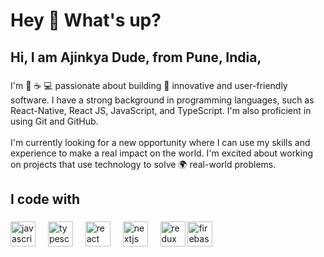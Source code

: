 <h1 align="left">Hey 👋 What's up?</h1>

<h2 align="left">Hi, I am Ajinkya Dude, from Pune, India,</h2>

###

<p align="left">I'm 🐍 ☕️ 💻  passionate about building 🚀 innovative and user-friendly software. I have a strong background in programming languages, such as React-Native, React JS, JavaScript, and TypeScript. I'm also proficient in using Git and GitHub.<br><br>I'm currently looking for a new opportunity where I can use my skills and experience to make a real impact on the world. I'm excited about working on projects that use technology to solve 🌍 real-world problems.</p>

###

<h2 align="left">I code with</h2>

###

<div align="left">
  <img src="https://cdn.jsdelivr.net/gh/devicons/devicon/icons/javascript/javascript-original.svg" height="40" alt="javascript logo"  />
  <img width="12" />
  <img src="https://cdn.jsdelivr.net/gh/devicons/devicon/icons/typescript/typescript-original.svg" height="40" alt="typescript logo"  />
  <img width="12" />
  <img src="https://cdn.jsdelivr.net/gh/devicons/devicon/icons/react/react-original.svg" height="40" alt="react logo"  />
  <img width="12" />
  <img src="https://cdn.jsdelivr.net/gh/devicons/devicon/icons/nextjs/nextjs-original.svg" height="40" alt="nextjs logo"  />
  <img width="12" />
  <img src="https://cdn.jsdelivr.net/gh/devicons/devicon/icons/redux/redux-original.svg" height="40" alt="redux logo"  />
  <img src="https://www.vectorlogo.zone/logos/firebase/firebase-icon.svg" alt="firebase" width="40" height="40"/>
</div>

###
